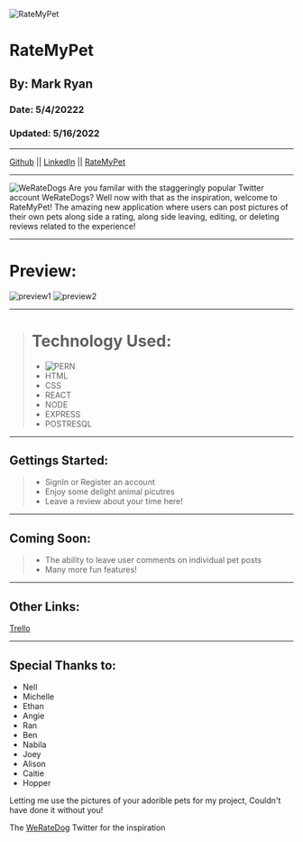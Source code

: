 ![RateMyPet](https://imgur.com/oTKZLAo.png)
# RateMyPet
## By: Mark Ryan
### Date: 5/4/20222
### Updated: 5/16/2022
***
[Github](https://github.com/DerWindFish/) || [LinkedIn](https://www.linkedin.com/in/markrryan/) ||
[RateMyPet](https://ratemypet2.herokuapp.com/)
***
![WeRateDogs](https://imgur.com/zJtRa6O.png)
Are you familar with the staggeringly popular Twitter account WeRateDogs? Well now with that as the inspiration, welcome to RateMyPet! The amazing new application where users can post pictures of their own pets along side a rating, along side leaving, editing, or deleting reviews related to the experience!
***
# Preview:
![preview1](https://imgur.com/SN7HYTK.png)
![preview2](https://imgur.com/6XJp3yq.png)

***
> # Technology Used:
> - ![PERN](https://imgur.com/S0qNUF3.png)
> - HTML
> - CSS
> - REACT
> - NODE
> - EXPRESS
> - POSTRESQL
***
## Gettings Started:
> - SignIn or Register an account
> - Enjoy some delight animal picutres
> - Leave a review about your time here!
***
## Coming Soon:
> - The ability to leave user comments on individual pet posts
> - Many more fun features!
***
## Other Links:
[Trello](https://trello.com/b/XYo5UYBZ/weratepets)
***
## Special Thanks to:
- Nell
- Michelle
- Ethan
- Angie
- Ran
- Ben
- Nabila
- Joey
- Alison
- Caitie
- Hopper

Letting me use the pictures of your adorible pets for my project, Couldn't have done it without you!

The [WeRateDog](https://twitter.com/dog_rates) Twitter for the inspiration